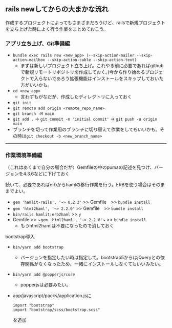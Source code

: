 ## rails newしてからの大まかな流れ

作成するプロジェクトによってもさまざまだろうけど、railsで新規プロジェクトを立ち上げた時によく行う作業をまとめておこう。

### アプリ立ち上げ、Git準備編

- `bundle exec rails new <new_app> (--skip-action-mailer --skip-action-mailbox --skip-action-cable --skip-action-text)`
  - まずは新しいプロジェクト立ち上げ。これやる前に必要であればgithubで新規リモートリポジトリを作成しておく。)今から作り始めるプロジェクトで入らないであろう拡張機能はインストールをスキップしておいた方がいいかも。
- `cd <new_app>`
  - 言わずもがなだが、作成したディレクトリに入っておく
- `git init`
- `git remote add origin <remote_repo_name>`
- `git branch -M main`
- `git add .` → `git commit -m 'initial commit'` → `git push -u origin main`
- ブランチを切って作業用のブランチに切り替えて作業をしてもいいかも。その時は`git checkout -b <new_branch_name>`

---
### 作業環境準備編
（これはあくまで自分の場合だが）Gemfileの中のpumaの記述を見つけ、バージョンを4.3.6などに下げておく

続いて、必要であればerbからhamlの移行作業を行う。ERBを使う場合はそのままでよい。
- `gem 'hamlit-rails', '~> 0.2.3'` >> Gemfile　>> `bundle install`
- `gem 'html2haml', '~> 2.2.0'` >> Gemfile　>> `bundle install`
- `bin/rails hamlit:erb2haml` >> `y` 
- Gemfile >> ~`gem 'html2haml', '~> 2.2.0'`~ >> `bundle install`
  - もうhtml2hamlは不要になったので消しておく

bootstrap導入

- `bin/yarn add bootstrap`
  - バージョンを指定したい時は指定して。bootstrap5からはjQueryとの依存関係がなくなったため、一緒にインストールしなくてもいいみたい。
- `bin/yarn add @popperjs/core`
  - popperjsは必要みたい。

- app/javascript/packs/application.jsに
  ```
  import "bootstrap"
  import "bootstrap/scss/bootstrap.scss"
  ```
  を追加

